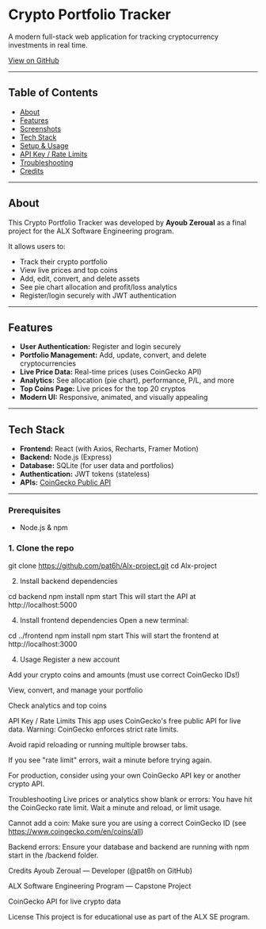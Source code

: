 # Crypto Portfolio Tracker

A modern full-stack web application for tracking cryptocurrency investments in real time.

[View on GitHub](https://github.com/pat6h/Alx-project)

---

## Table of Contents

- [About](#about)
- [Features](#features)
- [Screenshots](#screenshots)
- [Tech Stack](#tech-stack)
- [Setup & Usage](#setup--usage)
- [API Key / Rate Limits](#api-key--rate-limits)
- [Troubleshooting](#troubleshooting)
- [Credits](#credits)

---

## About

This Crypto Portfolio Tracker was developed by **Ayoub Zeroual** as a final project for the ALX Software Engineering program.

It allows users to:
- Track their crypto portfolio
- View live prices and top coins
- Add, edit, convert, and delete assets
- See pie chart allocation and profit/loss analytics
- Register/login securely with JWT authentication

---

## Features

- **User Authentication:** Register and login securely
- **Portfolio Management:** Add, update, convert, and delete cryptocurrencies
- **Live Price Data:** Real-time prices (uses CoinGecko API)
- **Analytics:** See allocation (pie chart), performance, P/L, and more
- **Top Coins Page:** Live prices for the top 20 cryptos
- **Modern UI:** Responsive, animated, and visually appealing

---

## Tech Stack

- **Frontend:** React (with Axios, Recharts, Framer Motion)
- **Backend:** Node.js (Express)
- **Database:** SQLite (for user data and portfolios)
- **Authentication:** JWT tokens (stateless)
- **APIs:** [CoinGecko Public API](https://www.coingecko.com/en/api)

---

### Prerequisites

- Node.js & npm

### 1. **Clone the repo**

git clone https://github.com/pat6h/Alx-project.git
cd Alx-project

2. Install backend dependencies

cd backend
npm install
npm start
This will start the API at http://localhost:5000

4. Install frontend dependencies
Open a new terminal:

cd ../frontend
npm install
npm start
This will start the frontend at http://localhost:3000


4. Usage
Register a new account

Add your crypto coins and amounts (must use correct CoinGecko IDs!)

View, convert, and manage your portfolio

Check analytics and top coins

API Key / Rate Limits
This app uses CoinGecko's free public API for live data.
Warning: CoinGecko enforces strict rate limits.

Avoid rapid reloading or running multiple browser tabs.

If you see "rate limit" errors, wait a minute before trying again.

For production, consider using your own CoinGecko API key or another crypto API.

Troubleshooting
Live prices or analytics show blank or errors:
You have hit the CoinGecko rate limit. Wait a minute and reload, or limit usage.

Cannot add a coin:
Make sure you are using a correct CoinGecko ID (see https://www.coingecko.com/en/coins/all)

Backend errors:
Ensure your database and backend are running with npm start in the /backend folder.

Credits
Ayoub Zeroual — Developer (@pat6h on GitHub)

ALX Software Engineering Program — Capstone Project

CoinGecko API for live crypto data

License
This project is for educational use as part of the ALX SE program.
